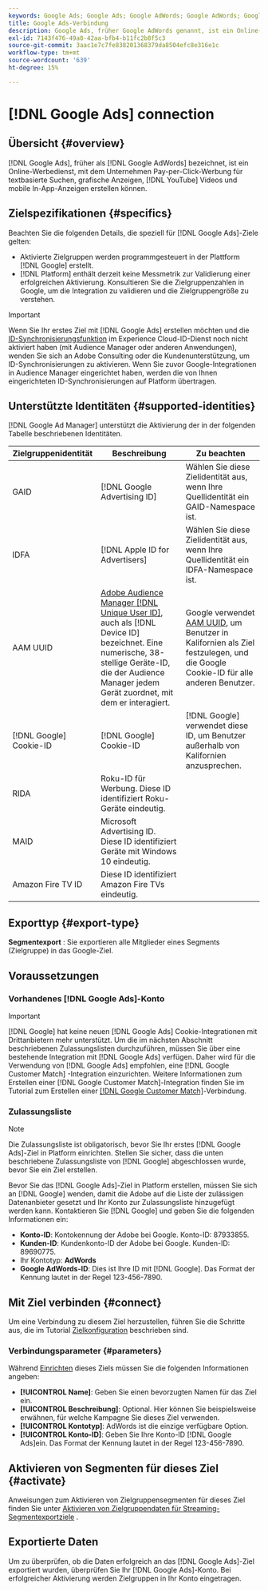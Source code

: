 ```yaml
---
keywords: Google Ads; Google Ads; Google AdWords; Google AdWords; Google AdWords
title: Google Ads-Verbindung
description: Google Ads, früher Google AdWords genannt, ist ein Online-Werbedienst, der Unternehmen Pay-per-Click-Werbung für textbasierte Suchvorgänge, grafische Displays, YouTube-Videos und In-App-Anzeigen zu nutzen.
exl-id: 7143f476-49a8-42aa-bfb4-b11fc2b8f5c3
source-git-commit: 3aac1e7c7fe838201368379da8504efc8e316e1c
workflow-type: tm+mt
source-wordcount: '639'
ht-degree: 15%

---
```


# [!DNL Google Ads] connection

## Übersicht {#overview}

[!DNL Google Ads], früher als  [!DNL Google AdWords] bezeichnet, ist ein Online-Werbedienst, mit dem Unternehmen Pay-per-Click-Werbung für textbasierte Suchen, grafische Anzeigen,  [!DNL YouTube] Videos und mobile In-App-Anzeigen erstellen können.

## Zielspezifikationen {#specifics}

Beachten Sie die folgenden Details, die speziell für [!DNL Google Ads]-Ziele gelten:

* Aktivierte Zielgruppen werden programmgesteuert in der Plattform [!DNL Google] erstellt.
* [!DNL Platform] enthält derzeit keine Messmetrik zur Validierung einer erfolgreichen Aktivierung. Konsultieren Sie die Zielgruppenzahlen in Google, um die Integration zu validieren und die Zielgruppengröße zu verstehen.

>[!IMPORTANT]
>
>Wenn Sie Ihr erstes Ziel mit [!DNL Google Ads] erstellen möchten und die [ID-Synchronisierungsfunktion](https://experienceleague.adobe.com/docs/id-service/using/id-service-api/methods/idsync.html) im Experience Cloud-ID-Dienst noch nicht aktiviert haben (mit Audience Manager oder anderen Anwendungen), wenden Sie sich an Adobe Consulting oder die Kundenunterstützung, um ID-Synchronisierungen zu aktivieren. Wenn Sie zuvor Google-Integrationen in Audience Manager eingerichtet haben, werden die von Ihnen eingerichteten ID-Synchronisierungen auf Platform übertragen.

## Unterstützte Identitäten {#supported-identities}

[!DNL Google Ad Manager] unterstützt die Aktivierung der in der folgenden Tabelle beschriebenen Identitäten.

| Zielgruppenidentität | Beschreibung | Zu beachten |
|---|---|---|
| GAID | [!DNL Google Advertising ID] | Wählen Sie diese Zielidentität aus, wenn Ihre Quellidentität ein GAID-Namespace ist. |
| IDFA | [!DNL Apple ID for Advertisers] | Wählen Sie diese Zielidentität aus, wenn Ihre Quellidentität ein IDFA-Namespace ist. |
| AAM UUID | [Adobe Audience Manager [!DNL Unique User ID]](https://experienceleague.adobe.com/docs/audience-manager/user-guide/reference/ids-in-aam.html), auch als  [!DNL Device ID] bezeichnet. Eine numerische, 38-stellige Geräte-ID, die der Audience Manager jedem Gerät zuordnet, mit dem er interagiert. | Google verwendet [AAM UUID](https://experienceleague.adobe.com/docs/audience-manager/user-guide/reference/ids-in-aam.html?lang=en), um Benutzer in Kalifornien als Ziel festzulegen, und die Google Cookie-ID für alle anderen Benutzer. |
| [!DNL Google] Cookie-ID | [!DNL Google] Cookie-ID | [!DNL Google] verwendet diese ID, um Benutzer außerhalb von Kalifornien anzusprechen. |
| RIDA | Roku-ID für Werbung. Diese ID identifiziert Roku-Geräte eindeutig. |  |
| MAID | Microsoft Advertising ID. Diese ID identifiziert Geräte mit Windows 10 eindeutig. |  |
| Amazon Fire TV ID | Diese ID identifiziert Amazon Fire TVs eindeutig. |  |

## Exporttyp {#export-type}

**Segmentexport** : Sie exportieren alle Mitglieder eines Segments (Zielgruppe) in das Google-Ziel.

## Voraussetzungen

### Vorhandenes [!DNL Google Ads]-Konto

>[!IMPORTANT]
>
> [!DNL Google] hat keine neuen  [!DNL Google Ads] Cookie-Integrationen mit Drittanbietern mehr unterstützt. Um die im nächsten Abschnitt beschriebenen Zulassungslisten durchzuführen, müssen Sie über eine bestehende Integration mit [!DNL Google Ads] verfügen. Daher wird für die Verwendung von [!DNL Google Ads] empfohlen, eine [!DNL Google Customer Match] -Integration einzurichten. Weitere Informationen zum Erstellen einer [!DNL Google Customer Match]-Integration finden Sie im Tutorial zum Erstellen einer [[!DNL Google Customer Match]](./google-customer-match.md)-Verbindung.

### Zulassungsliste

>[!NOTE]
>
>Die Zulassungsliste ist obligatorisch, bevor Sie Ihr erstes [!DNL Google Ads]-Ziel in Platform einrichten. Stellen Sie sicher, dass die unten beschriebene Zulassungsliste von [!DNL Google] abgeschlossen wurde, bevor Sie ein Ziel erstellen.

Bevor Sie das [!DNL Google Ads]-Ziel in Platform erstellen, müssen Sie sich an [!DNL Google] wenden, damit die Adobe auf die Liste der zulässigen Datenanbieter gesetzt und Ihr Konto zur Zulassungsliste hinzugefügt werden kann. Kontaktieren Sie [!DNL Google] und geben Sie die folgenden Informationen ein:

* **Konto-ID**: Kontokennung der Adobe bei Google. Konto-ID: 87933855.
* **Kunden-ID**: Kundenkonto-ID der Adobe bei Google. Kunden-ID: 89690775.
* Ihr Kontotyp: **AdWords**
* **Google AdWords-ID**: Dies ist Ihre ID mit  [!DNL Google]. Das Format der Kennung lautet in der Regel 123-456-7890.

## Mit Ziel verbinden {#connect}

Um eine Verbindung zu diesem Ziel herzustellen, führen Sie die Schritte aus, die im Tutorial [Zielkonfiguration](../../ui/connect-destination.md) beschrieben sind.

### Verbindungsparameter {#parameters}

Während [Einrichten](../../ui/connect-destination.md) dieses Ziels müssen Sie die folgenden Informationen angeben:

* **[!UICONTROL Name]**: Geben Sie einen bevorzugten Namen für das Ziel ein.
* **[!UICONTROL Beschreibung]**: Optional. Hier können Sie beispielsweise erwähnen, für welche Kampagne Sie dieses Ziel verwenden.
* **[!UICONTROL Kontotyp]**: AdWords ist die einzige verfügbare Option.
* **[!UICONTROL Konto-ID]**: Geben Sie Ihre Konto-ID  [!DNL Google Ads]ein. Das Format der Kennung lautet in der Regel 123-456-7890.

## Aktivieren von Segmenten für dieses Ziel {#activate}

Anweisungen zum Aktivieren von Zielgruppensegmenten für dieses Ziel finden Sie unter [Aktivieren von Zielgruppendaten für Streaming-Segmentexportziele](../../ui/activate-segment-streaming-destinations.md) .


## Exportierte Daten

Um zu überprüfen, ob die Daten erfolgreich an das [!DNL Google Ads]-Ziel exportiert wurden, überprüfen Sie Ihr [!DNL Google Ads]-Konto. Bei erfolgreicher Aktivierung werden Zielgruppen in Ihr Konto eingetragen.

